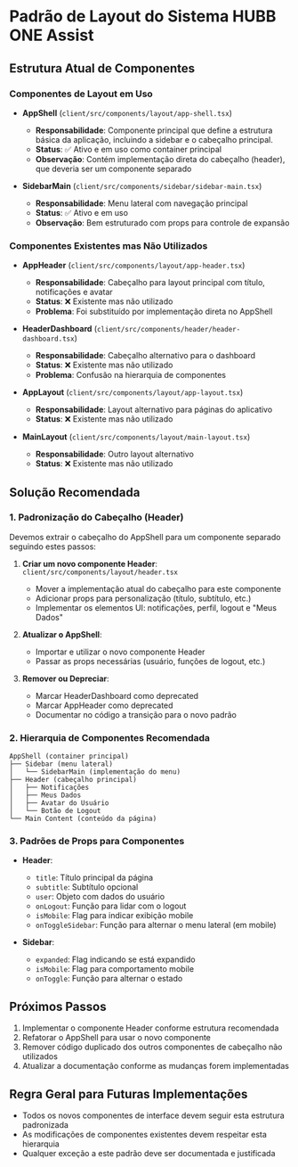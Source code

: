 # Padrão de Layout do Sistema HUBB ONE Assist

## Estrutura Atual de Componentes

### Componentes de Layout em Uso
- **AppShell** (`client/src/components/layout/app-shell.tsx`)
  - **Responsabilidade**: Componente principal que define a estrutura básica da aplicação, incluindo a sidebar e o cabeçalho principal.
  - **Status**: ✅ Ativo e em uso como container principal
  - **Observação**: Contém implementação direta do cabeçalho (header), que deveria ser um componente separado

- **SidebarMain** (`client/src/components/sidebar/sidebar-main.tsx`)
  - **Responsabilidade**: Menu lateral com navegação principal
  - **Status**: ✅ Ativo e em uso
  - **Observação**: Bem estruturado com props para controle de expansão

### Componentes Existentes mas Não Utilizados
- **AppHeader** (`client/src/components/layout/app-header.tsx`)
  - **Responsabilidade**: Cabeçalho para layout principal com título, notificações e avatar
  - **Status**: ❌ Existente mas não utilizado
  - **Problema**: Foi substituído por implementação direta no AppShell

- **HeaderDashboard** (`client/src/components/header/header-dashboard.tsx`)
  - **Responsabilidade**: Cabeçalho alternativo para o dashboard
  - **Status**: ❌ Existente mas não utilizado
  - **Problema**: Confusão na hierarquia de componentes

- **AppLayout** (`client/src/components/layout/app-layout.tsx`)
  - **Responsabilidade**: Layout alternativo para páginas do aplicativo
  - **Status**: ❌ Existente mas não utilizado

- **MainLayout** (`client/src/components/layout/main-layout.tsx`)
  - **Responsabilidade**: Outro layout alternativo
  - **Status**: ❌ Existente mas não utilizado

## Solução Recomendada

### 1. Padronização do Cabeçalho (Header)

Devemos extrair o cabeçalho do AppShell para um componente separado seguindo estes passos:

1. **Criar um novo componente Header**: `client/src/components/layout/header.tsx`
   - Mover a implementação atual do cabeçalho para este componente
   - Adicionar props para personalização (título, subtítulo, etc.)
   - Implementar os elementos UI: notificações, perfil, logout e "Meus Dados"

2. **Atualizar o AppShell**:
   - Importar e utilizar o novo componente Header
   - Passar as props necessárias (usuário, funções de logout, etc.)

3. **Remover ou Depreciar**:
   - Marcar HeaderDashboard como deprecated
   - Marcar AppHeader como deprecated
   - Documentar no código a transição para o novo padrão

### 2. Hierarquia de Componentes Recomendada

```
AppShell (container principal)
├── Sidebar (menu lateral)
│   └── SidebarMain (implementação do menu)
├── Header (cabeçalho principal)
│   ├── Notificações
│   ├── Meus Dados
│   ├── Avatar do Usuário
│   └── Botão de Logout
└── Main Content (conteúdo da página)
```

### 3. Padrões de Props para Componentes

- **Header**:
  - `title`: Título principal da página
  - `subtitle`: Subtítulo opcional
  - `user`: Objeto com dados do usuário
  - `onLogout`: Função para lidar com o logout
  - `isMobile`: Flag para indicar exibição mobile
  - `onToggleSidebar`: Função para alternar o menu lateral (em mobile)

- **Sidebar**:
  - `expanded`: Flag indicando se está expandido
  - `isMobile`: Flag para comportamento mobile
  - `onToggle`: Função para alternar o estado

## Próximos Passos

1. Implementar o componente Header conforme estrutura recomendada
2. Refatorar o AppShell para usar o novo componente
3. Remover código duplicado dos outros componentes de cabeçalho não utilizados
4. Atualizar a documentação conforme as mudanças forem implementadas

## Regra Geral para Futuras Implementações

- Todos os novos componentes de interface devem seguir esta estrutura padronizada
- As modificações de componentes existentes devem respeitar esta hierarquia
- Qualquer exceção a este padrão deve ser documentada e justificada